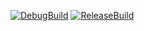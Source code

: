 [![DebugBuild](https://github.com/miyazakiyamato/GE3_DirectXGame/actions/workflows/DebugBuild.yml/badge.svg)](https://github.com/miyazakiyamato/GE3_DirectXGame/actions/workflows/DebugBuild.yml)
[![ReleaseBuild](https://github.com/miyazakiyamato/GE3_DirectXGame/actions/workflows/ReleaseBuild.yml/badge.svg)](https://github.com/miyazakiyamato/GE3_DirectXGame/actions/workflows/ReleaseBuild.yml)
